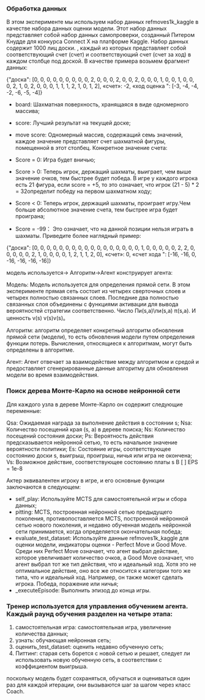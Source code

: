 ### Обработка данных
В этом эксперименте мы используем набор данных refmoves1k_kaggle в качестве набора данных оценки модели. Этот набор 
данных представляет собой набор данных самопроверки, созданный Питером Кнудде для конкурса Connect X на платформе 
Kaggle. Набор данных содержит 1000 лиц доски. , каждый из которых представляет собой соответствующий счет (счет) и 
соответствующий счет (счет за ход) в каждом столбце под доской. В качестве примера возьмем фрагмент данных:   

{"доска": [0, 0, 0, 0, 0, 0, 0, 0, 0, 2, 0, 0, 0, 2, 0, 0, 2, 0, 0, 0, 1, 0, 0, 1, 0, 0, 0, 2, 1, 0, 2, 0, 0, 0, 1, 
1, 1, 2, 1, 0, 1, 2], «счет»: -2, «ход оценка ": [-3, -4, -4, -2, -6, -5, -4]} 

- board: Шахматная поверхность, хранящаяся в виде одномерного массива;
- score: Лучший результат на текущей доске;
- move score: Одномерный массив, содержащий семь значений, каждое значение представляет счет шахматной фигуры, 
помещенной в этот столбец. Конкретное значение счета: 

- Score = 0: Игра будет вничью;
- Score > 0: Теперь игрок, держащий шахматы, выиграет, чем выше значение очков, тем быстрее будет победа. В игре у 
  каждого игрока есть 21 фигура, если score = +5, то это означает, что игрок (21 - 5) * 2 = 32определит победу на первом шахматном ходу;
- Score < 0: Теперь игрок, держащий шахматы, проиграет игру.Чем больше абсолютное значение счета, тем быстрее игра 
  будет проиграна;
- Score = -99： Это означает, что на данной позиции нельзя играть в шахматы.
Приведите более наглядный пример:

{"доска": [0, 0, 0, 0, 0, 0, 0, 0, 0, 0, 0, 0, 0, 0, 0, 0, 0, 1, 0, 0, 0, 0, 0, 2, 2, 0, 0, 0, 0, 0, 2, 1, 0, 0, 0, 
 0, 1, 2, 1, 1, 2, 0], «счет»: 0, «счет хода ": [-16, -16, 0, -16, -16, -16, -16]}

модель используется→ Алгоритм→Агент конструирует агента:

Модель: 
Модель используется для определения прямой сети. В этом эксперименте прямая сеть состоит из 
четырех сверточных слоев и четырех полностью связанных слоев. Последние два полностью связанных слоя объединены с 
функциями активации для вывода вероятностей стратегии соответственно. Число Пи(s,а)\пи(s,а) π(s,а). И ценность v(s)
v(s)v(s)。   

Алгоритм: 
алгоритм определяет конкретный алгоритм обновления прямой сети (модели), то есть обновления модели путем 
определения функции потерь. Вычисления, относящиеся к алгоритмам, могут быть определены в алгоритме. 

Агент: 
Агент отвечает за взаимодействие между алгоритмом и средой и предоставляет сгенерированные данные алгоритму 
для обновления модели во время взаимодействия. 

### Поиск дерева Монте-Карло на основе нейронной сети
Для каждого узла в дереве Монте-Карло он содержит следующие переменные:

Qsa: Ожидаемая награда за выполнение действия в состоянии s;
Nsa: Количество посещений края (s, a) в дереве поиска;
Ns: Количество посещений состояния доски;
Ps: Вероятность действия предсказывается нейронной сетью, то есть начальное значение вероятности политики;
Es: Состояние игры, соответствующее состоянию доски s, выигрыш, проигрыш, ничья или игра не окончена;
Vs: Возможное действие, соответствующее состоянию платы s
В [ ]
EPS = 1e-8

Актер эквивалентен игроку в игре, и его основные функции заключаются в следующем:

- self_play: Используйте MCTS для самостоятельной игры и сбора данных;
- pitting: MCTS, построенная нейронной сетью предыдущего поколения, противопоставляется MCTS, построенной нейронной 
  сетью нового поколения, и недавно обученная модель нейронной сети принимается, когда определяется окончательная победа;
- evaluate_test_dataset: Используйте данные refmoves1k_kaggle для оценки модели, индикаторы оценки - Perfect Move и 
   Good Move. Среди них Perfect Move означает, что агент выбрал действие, которое увеличивает количество очков, а 
   Good Move означает, что агент выбрал тот же тип действия, что и идеальный ход. Хотя это не оптимальное действие, 
   оно все же относится к категории того же типа, что и идеальный ход. Например, он также может сделать игрока. 
   Победа, поражение или ничья;
- _executeEpisode: Выполнить эпизод до конца игры.


### Тренер используется для управления обучением агента. Каждый раунд обучения разделен на четыре этапа:

1. самостоятельная игра: самостоятельная игра, увеличение количества данных;
2. узнать: обучающая нейронная сеть;
3. оценить_test_dataset: оценить недавно обученную сеть;
4. Питтинг: старая сеть борется с новой сетью и решает, следует ли использовать новую обученную сеть, в соответствии с 
   коэффициентом выигрыша.

поскольку модель будет сохраняться, обучаться и оцениваться один раз для каждой итерации, они вызываются шаг за 
шагом через класс Coach. 